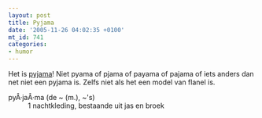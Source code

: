 ```yaml
---
layout: post
title: Pyjama
date: '2005-11-26 04:02:35 +0100'
mt_id: 741
categories:
- humor
---
```

Het is <a href="http://www.vandale.nl/opzoeken/woordenboek/?zoekwoord=pyjama">pyjama</a>! Niet pyama of pjama of payama of pajama of iets anders dan net niet een pyjama is. Zelfs niet als het een model van flanel is.

<dl>
<dt>pyÂ·jaÂ·ma (de ~ (m.), ~'s)</dt>
<dd>1 nachtkleding, bestaande uit jas en broek</dd>
</dl>
